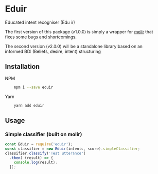 # Eduir
Educated intent recogniser (Edu ir)

The first version of this package (v1.0.0) is simply a wrapper for [molir](https://www.npmjs.com/package/molir) that fixes some bugs and shortcomings.

The second version (v2.0.0) will be a standalone library based on an informed BDI (Beliefs, desire, intent) structuring

## Installation

NPM
```bash
    npm i --save eduir
```

Yarn
```bash
    yarn add eduir
```

## Usage

### Simple classifier (built on molir)
```js
const Eduir = require('eduir');
const classifier = new Eduir(intents, score).simpleClassifier;
classifier.classify('Test utterance')
  .then( (result) => {
    console.log(result);
  });
```
